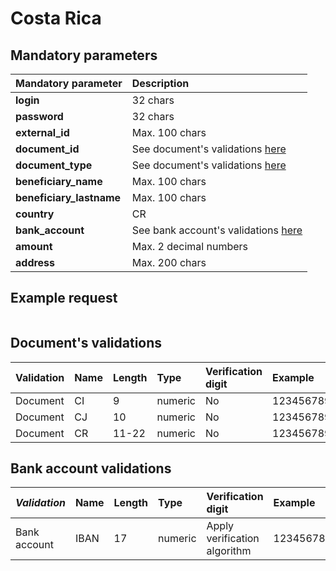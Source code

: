 # Costa Rica

## Mandatory parameters

| **Mandatory parameter** | **Description** |
| :--- | :--- |
| **login** | 32 chars |
| **password** | 32 chars |
| **external\_id** | Max. 100 chars |
| **document\_id** | See document's validations [here](costa-rica.md#documents-validations) |
| **document\_type** | See document's validations [here](costa-rica.md#documents-validations) |
| **beneficiary\_name** | Max. 100 chars |
| **beneficiary\_lastname** | Max. 100 chars |
| **country** | CR |
| **bank\_account** | See bank account's validations [here](costa-rica.md#bank-account-validations) |
| **amount** | Max. 2 decimal numbers |
| **address** | Max. 200 chars |

## Example request

```text

```

## Document's validations

| Validation | Name | Length | Type | Verification digit | Example |
| :--- | :--- | :--- | :--- | :--- | :--- |
| Document | CI | 9 | numeric | No | 123456789 |
| Document | CJ | 10 | numeric | No | 1234567890 |
| Document | CR | 11-22 | numeric | No | 1234567890155566 |

## Bank account validations

| _Validation_ | Name | Length | Type | Verification digit | Example |
| :--- | :--- | :--- | :--- | :--- | :--- |
| Bank account | IBAN | 17 | numeric | Apply verification algorithm | 12345678912345678 |



